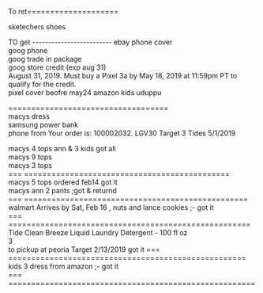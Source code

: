
To ret====================   
  
sketechers shoes    
   

  
  



TO get -------------------------
ebay phone cover   
goog phone     
goog  trade in package    
goog store credit (exp aug 31)  
  August 31, 2019. Must buy a Pixel 3a by May 18, 2019 at 11:59pm PT to qualify for the credit.  
pixel cover beofre may24
amazon kids uduppu   


    
    

===================================       
macys dress    
samsung  power bank  
phone from Your order  is: 100002032. LGV30 
Target  3  Tides 5/1/2019

macys  4 tops  ann & 3 kids   got all    
macys 9 tops   
macys 3 tops   
=== =============================================    
macys 5 tops  ordered feb14    got it  
macys ann  2 pants ;got & returnd   
=== =================================================    
walmart Arrives by Sat, Feb 16   , nuts and lance cookies ;- got it    
===  =====================================================   
Tide Clean Breeze Liquid Laundry Detergent - 100 fl oz     
3    
to pickup at peoria Target 
2/13/2019    got it 
===  ====================================================   
kids 3 dress from amazon ;- got it    
=== ======================================================    
